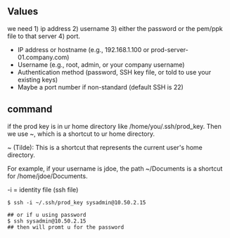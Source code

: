 ## Values
we need 1) ip address 2) username 3) either the password or the pem/ppk file to that server 4) port.

- IP address or hostname (e.g., 192.168.1.100 or prod-server-01.company.com)
- Username (e.g., root, admin, or your company username)
- Authentication method (password, SSH key file, or told to use your existing keys)
- Maybe a port number if non-standard (default SSH is 22)

## command 
if the prod key is in ur home directory like /home/you/.ssh/prod_key. Then we use ~, which is a shortcut to ur home directory.

~ (Tilde): This is a shortcut that represents the current user's home directory.

For example, if your username is jdoe, the path ~/Documents is a shortcut for /home/jdoe/Documents.

-i = identity file (ssh file)
```
$ ssh -i ~/.ssh/prod_key sysadmin@10.50.2.15

## or if u using password
$ ssh sysadmin@10.50.2.15
## then will promt u for the password
```

